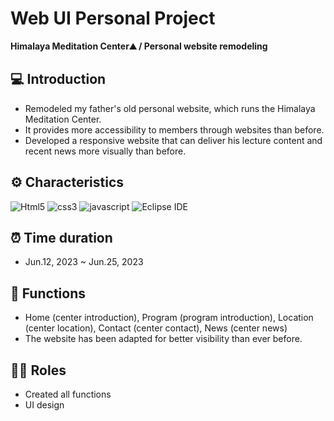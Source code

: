 # Web UI Personal Project
**Himalaya Meditation Center⛰️ / Personal website remodeling**

## 💻 Introduction
* Remodeled my father's old personal website, which runs the Himalaya Meditation Center.
* It provides more accessibility to members through websites than before.
* Developed a responsive website that can deliver his lecture content and recent news more visually than before.

## ⚙️ Characteristics
![Html5](https://img.shields.io/badge/Html5-E34F26.svg?&style=for-the-badge&logo=Html5&logoColor=white)
![css3](https://img.shields.io/badge/css3-1572B6.svg?&style=for-the-badge&logo=css3&logoColor=white)
![javascript](https://img.shields.io/badge/javascript-F7DF1E.svg?&style=for-the-badge&logo=javascript&logoColor=white)
![Eclipse IDE](https://img.shields.io/badge/Eclipse%20IDE-2C2255.svg?&style=for-the-badge&logo=Eclipse%20IDE&logoColor=white)

## ⏰ Time duration
* Jun.12, 2023 ~ Jun.25, 2023

## 📌 Functions
* Home (center introduction), Program (program introduction), Location (center location), Contact (center contact), News (center news)
* The website has been adapted for better visibility than ever before.

## 👩‍💻 Roles
* Created all functions
* UI design
